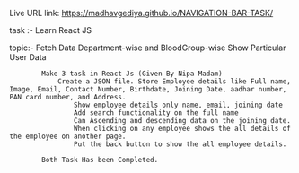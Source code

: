 Live URL link:
https://madhavgediya.github.io/NAVIGATION-BAR-TASK/

task :- Learn React JS

topic:-
            Fetch Data Department-wise and BloodGroup-wise
            Show Particular User Data

            Make 3 task in React Js (Given By Nipa Madam) 
                Create a JSON file. Store Employee details like Full name, Image, Email, Contact Number, Birthdate, Joining Date, aadhar number, PAN card number, and Address. 
                    Show employee details only name, email, joining date
                    Add search functionality on the full name
                    Can Ascending and descending data on the joining date.
                    When clicking on any employee shows the all details of the employee on another page.
                    Put the back button to show the all employee details.

            Both Task Has been Completed.


        
